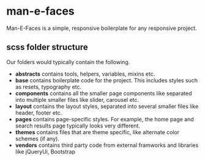 # man-e-faces
Man-E-Faces is a simple, responsive boilerplate for any responsive project.

## scss folder structure
Our folders would typically contain the following.

- **abstracts** contains tools, helpers, variables, mixins etc.
- **base** contains boilerplate code for the project. This includes styles such as resets, typography etc.
- **components** contains all the smaller page components like separated into multiple smaller files like slider, carousel etc.
- **layout** contains the layout styles, separated into several smaller files like header, footer etc.
- **pages** contains page-specific styles. For example, the home page and search results page typically looks very different.
- **themes** contains files that are theme specific, like alternate color schemes (if any).
- **vendors** contains third party code from external framworks and libraries like jQueryUi, Bootstrap
